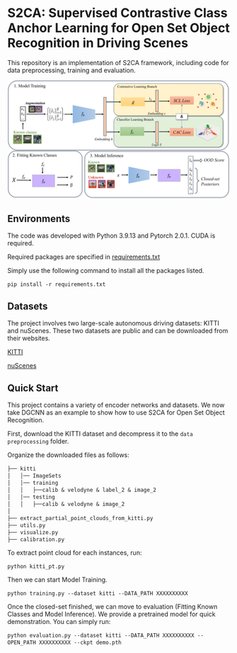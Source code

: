 # S2CA: Supervised Contrastive Class Anchor Learning for Open Set Object Recognition in Driving Scenes

This repository is an implementation of S2CA framework, including code for data preprocessing, training and evaluation.
<p align="center">
  <img src="figures/s2ca.png" width="700">
</p>

## Environments

The code was developed with Python 3.9.13 and Pytorch 2.0.1. CUDA is required.

Required packages are specified in [requirements.txt](requirements.txt)

Simply use the following command to install all the packages listed.
```
pip install -r requirements.txt
```

## Datasets
The project involves two large-scale autonomous driving datasets: KITTI and nuScenes. These two datasets are public and can be downloaded from their websites.

[KITTI](https://www.cvlibs.net/datasets/kitti/index.php)

[nuScenes](https://www.nuscenes.org/)

## Quick Start

This project contains a variety of encoder networks and datasets. We now take DGCNN as an example to show how to use S2CA for Open Set Object Recognition.

First, download the KITTI dataset and decompress it to the `data preprocessing` folder.

Organize the downloaded files as follows:
```
├── kitti
│   │── ImageSets
│   │── training
│   │   ├──calib & velodyne & label_2 & image_2
│   │── testing
│   │   ├──calib & velodyne & image_2
│   
├── extract_partial_point_clouds_from_kitti.py
├── utils.py
├── visualize.py
├── calibration.py
```

To extract point cloud for each instances, run:
```
python kitti_pt.py
```

Then we can start Model Training.

```
python training.py --dataset kitti --DATA_PATH XXXXXXXXXX
```

Once the closed-set finished, we can move to evaluation (Fitting Known Classes and Model Inference). We provide a pretrained model for quick demonstration. You can simply run:

```
python evaluation.py --dataset kitti --DATA_PATH XXXXXXXXXX --OPEN_PATH XXXXXXXXXX --ckpt demo.pth
```


